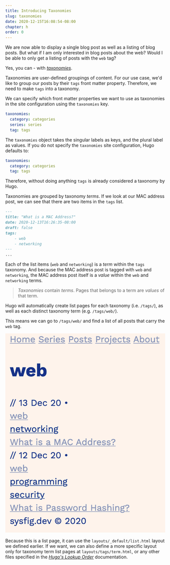 ```yaml
---
title: Introducing Taxonomies
slug: taxonomies
date: 2020-12-15T16:08:54-08:00
chapter: h
order: 0
---
```


We are now able to display a single blog post as well as a listing of blog posts. But what if I am only interested in blog posts about the web? Would I be able to only get a listing of posts with the `web` tag?

Yes, you can - with _[taxonomies](https://gohugo.io/content-management/taxonomies/)_.

Taxonomies are user-defined groupings of content. For our use case, we'd like to group our posts by their `tags` front matter property. Therefore, we need to make `tags` into a taxonomy.

We can specify which front matter properties we want to use as taxonomies in the site configuration using the `taxonomies` key.

```yaml
taxonomies:
  category: categories
  series: series
  tag: tags
```

The `taxonomies` object takes the singular labels as keys, and the plural label as values. If you do not specify the `taxonomies` site configuration, Hugo defaults to:

```yaml
taxonomies:
  category: categories
  tag: tags
```

Therefore, without doing anything `tags` is already considered a taxonomy by Hugo.

Taxonomies are grouped by taxonomy _terms_. If we look at our MAC address post, we can see that there are two items in the `tags` list.

```md
---
title: "What is a MAC Address?"
date: 2020-12-13T16:26:35-08:00
draft: false
tags:
    - web
    - networking
---
...
```

Each of the list items (`web` and `networking`) is a _term_ within the `tags` taxonomy. And because the MAC address post is tagged with `web` and `networking`, the MAC address post itself is a _value_ within the `web` and `networking` terms.

> _Taxonomies_ contain _terms_. Pages that belongs to a term are _values_ of that term.

Hugo will automatically create list pages for each taxonomy (i.e. `/tags/`), as well as each distinct taxonomy term (e.g. `/tags/web/`).

This means we can go to `/tags/web/` and find a list of all posts that carry the `web` tag.

![](/img/taxonomy-tags-web.png)

Because this is a list page, it can use the `layouts/_default/list.html` layout we defined earlier. If we want, we can also define a more specific layout only for taxonomy term list pages at `layouts/tags/term.html`, or any other files specified in the _[Hugo's Lookup Order](https://gohugo.io/templates/lookup-order/)_ documentation.
